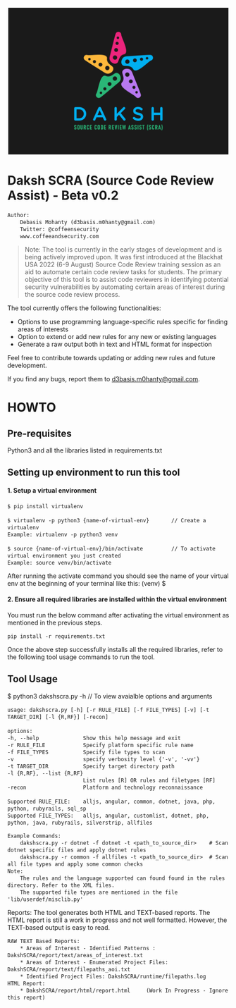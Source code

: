 <p align="center">
  <img src="resources/images/logo.jpg" width="500" title="Daksh SCRA">
</p>

# Daksh SCRA (Source Code Review Assist) - Beta v0.2

```
Author: 	
	Debasis Mohanty (d3basis.m0hanty@gmail.com)
	Twitter: @coffeensecurity
	www.coffeeandsecurity.com
```


> Note: The tool is currently in the early stages of development and is being actively improved upon. It was first introduced at the Blackhat USA 2022 (6-9 August) Source Code Review training session as an aid to automate certain code review tasks for students. The primary objective of this tool is to assist code reviewers in identifying potential security vulnerabilities by automating certain areas of interest during the source code review process. 

The tool currently offers the following functionalities: 
* Options to use programming language-specific rules specific for finding areas of interests
* Option to extend or add new rules for any new or existing languages
* Generate a raw output both in text and HTML format for inspection

Feel free to contribute towards updating or adding new rules and future development.

If you find any bugs, report them to d3basis.m0hanty@gmail.com.



# HOWTO

## Pre-requisites
Python3 and all the libraries listed in requirements.txt

## Setting up environment to run this tool

#### 1. Setup a virtual environment
	$ pip install virtualenv

	$ virtualenv -p python3 {name-of-virtual-env}  		// Create a virtualenv
	Example: virtualenv -p python3 venv

	$ source {name-of-virtual-env}/bin/activate 		// To activate virtual environment you just created
	Example: source venv/bin/activate

After running the activate command you should see the name of your virtual env at the beginning of your terminal like this:
	(venv) $ 

#### 2. Ensure all required libraries are installed within the virtual environment
You must run the below command after activating the virtual environment as mentioned in the previous steps.

	pip install -r requirements.txt

Once the above step successfully installs all the required libraries, refer to the following tool usage commands to run the tool.

## Tool Usage

$ python3 dakshscra.py -h		// To view avaialble options and arguments

	usage: dakshscra.py [-h] [-r RULE_FILE] [-f FILE_TYPES] [-v] [-t TARGET_DIR] [-l {R,RF}] [-recon]

	options:
	-h, --help            	Show this help message and exit
	-r RULE_FILE          	Specify platform specific rule name
	-f FILE_TYPES         	Specify file types to scan
	-v                    	specify verbosity level {'-v', '-vv'}
	-t TARGET_DIR         	Specify target directory path
	-l {R,RF}, --list {R,RF}
							List rules [R] OR rules and filetypes [RF]
	-recon                	Platform and technology reconnaissance

	Supported RULE_FILE: 	alljs, angular, common, dotnet, java, php, python, rubyrails, sql_sp
	Supported FILE_TYPES:	alljs, angular, customlist, dotnet, php, python, java, rubyrails, silverstrip, allfiles

```
Example Commands: 
	dakshscra.py -r dotnet -f dotnet -t <path_to_source_dir>	# Scan dotnet specific files and apply dotnet rules
	dakshscra.py -r common -f allfiles -t <path_to_source_dir>	# Scan all file types and apply some common checks
Note: 
	The rules and the language supported can found found in the rules directory. Refer to the XML files.  
	The supported file types are mentioned in the file 'lib/userdef/misclib.py'
```

Reports: The tool generates both HTML and TEXT-based reports. The HTML report is still a work in progress and not well formatted. However, the TEXT-based output is easy to read. 

	RAW TEXT Based Reports: 	
		* Areas of Interest - Identified Patterns : 	DakshSCRA/report/text/areas_of_interest.txt
		* Areas of Interest - Enumerated Project Files: DakshSCRA/report/text/filepaths_aoi.txt
		* Identified Project Files:	DakshSCRA/runtime/filepaths.log
	HTML Report:
		* DakshSCRA/report/html/report.html 	(Work In Progress - Ignore this report)